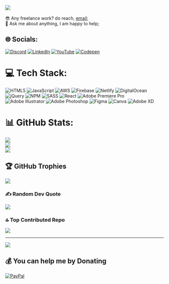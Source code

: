 ![](https://blogger.googleusercontent.com/img/b/R29vZ2xl/AVvXsEik40gFD5XIuQYINXP3JtFdsvx0H-lGE0j6geTo-p0X1LN0eGQh6pER3QquwevhDfOkjVkPdvw5NdubNthLvnzNrcQbPepNTlzWWl_IJltZzLCQJuh4nFwU7g98L3IPQnLcEeJIX0c-mqzBQDM6HuhGgFzOUKQvSqHPhW_40YgeP1EG948fyu_H7ZD6KWYe/s1600/Group%202.png)</br></br>
😎 Any freelance work? do reach, <a href="mailto:dipwebsolution@gmailcom">email;</a><br>💬 Ask me about anything, I am happy to help;


## 🌐 Socials:
[![Discord](https://img.shields.io/badge/Discord-%237289DA.svg?logo=discord&logoColor=white)](https://discord.gg/Same#8876) [![LinkedIn](https://img.shields.io/badge/LinkedIn-%230077B5.svg?logo=linkedin&logoColor=white)](https://linkedin.com/in/cs-dip-2a53aa184) [![YouTube](https://img.shields.io/badge/YouTube-%23FF0000.svg?logo=YouTube&logoColor=white)](https://youtube.com/@codinghub-) [![Codepen](https://img.shields.io/badge/Codepen-000000?style=for-the-badge&logo=codepen&logoColor=white)](https://codepen.io/cs_dip) 

# 💻 Tech Stack:
![HTML5](https://img.shields.io/badge/html5-%23E34F26.svg?style=for-the-badge&logo=html5&logoColor=white) ![JavaScript](https://img.shields.io/badge/javascript-%23323330.svg?style=for-the-badge&logo=javascript&logoColor=%23F7DF1E) ![AWS](https://img.shields.io/badge/AWS-%23FF9900.svg?style=for-the-badge&logo=amazon-aws&logoColor=white) ![Firebase](https://img.shields.io/badge/firebase-%23039BE5.svg?style=for-the-badge&logo=firebase) ![Netlify](https://img.shields.io/badge/netlify-%23000000.svg?style=for-the-badge&logo=netlify&logoColor=#00C7B7) ![DigitalOcean](https://img.shields.io/badge/DigitalOcean-%230167ff.svg?style=for-the-badge&logo=digitalOcean&logoColor=white) ![jQuery](https://img.shields.io/badge/jquery-%230769AD.svg?style=for-the-badge&logo=jquery&logoColor=white) ![NPM](https://img.shields.io/badge/NPM-%23000000.svg?style=for-the-badge&logo=npm&logoColor=white) ![SASS](https://img.shields.io/badge/SASS-hotpink.svg?style=for-the-badge&logo=SASS&logoColor=white) ![React](https://img.shields.io/badge/react-%2320232a.svg?style=for-the-badge&logo=react&logoColor=%2361DAFB) ![Adobe Premiere Pro](https://img.shields.io/badge/Adobe%20Premiere%20Pro-9999FF.svg?style=for-the-badge&logo=Adobe%20Premiere%20Pro&logoColor=white) ![Adobe Illustrator](https://img.shields.io/badge/adobeillustrator-%23FF9A00.svg?style=for-the-badge&logo=adobeillustrator&logoColor=white) ![Adobe Photoshop](https://img.shields.io/badge/adobephotoshop-%2331A8FF.svg?style=for-the-badge&logo=adobephotoshop&logoColor=white) 	![Figma](https://img.shields.io/badge/figma-%23F24E1E.svg?style=for-the-badge&logo=figma&logoColor=white) ![Canva](https://img.shields.io/badge/Canva-%2300C4CC.svg?style=for-the-badge&logo=Canva&logoColor=white) ![Adobe XD](https://img.shields.io/badge/Adobe%20XD-470137?style=for-the-badge&logo=Adobe%20XD&logoColor=#FF61F6)
# 📊 GitHub Stats:
![](https://github-readme-stats.vercel.app/api?username=csdip&theme=blueberry&hide_border=false&include_all_commits=false&count_private=false)<br/>
![](https://github-readme-streak-stats.herokuapp.com/?user=csdip&theme=blueberry&hide_border=false)<br/>
![](https://github-readme-stats.vercel.app/api/top-langs/?username=csdip&theme=blueberry&hide_border=false&include_all_commits=false&count_private=false&layout=compact)

## 🏆 GitHub Trophies
![](https://github-profile-trophy.vercel.app/?username=csdip&theme=nord&no-frame=false&no-bg=true&margin-w=4)

### ✍️ Random Dev Quote
![](https://quotes-github-readme.vercel.app/api?type=horizontal&theme=tokyonight)

### 🔝 Top Contributed Repo
![](https://github-contributor-stats.vercel.app/api?username=csdip&limit=5&theme=tokyonight&combine_all_yearly_contributions=true)

---
[![](https://visitcount.itsvg.in/api?id=csdip&icon=0&color=0)](https://visitcount.itsvg.in)

  ## 💰 You can help me by Donating
  [![PayPal](https://img.shields.io/badge/PayPal-00457C?style=for-the-badge&logo=paypal&logoColor=white)](https://paypal.me/https://www.paypal.me/DipangkarD) 

  
<!-- Proudly created with GPRM ( https://gprm.itsvg.in ) -->
